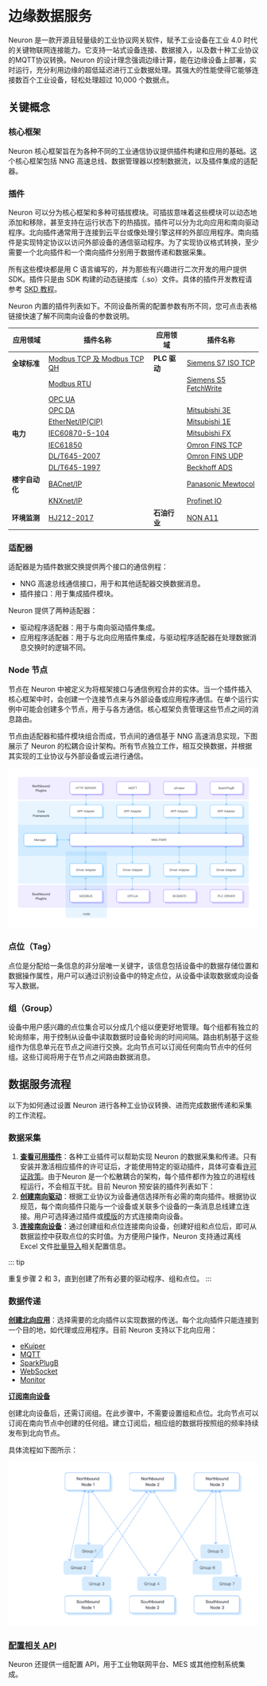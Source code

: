 # 边缘数据服务

Neuron 是一款开源且轻量级的工业协议网关软件，赋予工业设备在工业 4.0 时代的关键物联网连接能力。它支持一站式设备连接、数据接入，以及数十种工业协议的MQTT协议转换。Neuron 的设计理念强调边缘计算，能在边缘设备上部署，实时运行，充分利用边缘的超低延迟进行工业数据处理。其强大的性能使得它能够连接数百个工业设备，轻松处理超过 10,000 个数据点。

## 关键概念

### 核心框架

Neuron 核心框架旨在为各种不同的工业通信协议提供插件构建和应用的基础。这个核心框架包括 NNG 高速总线、数据管理器以控制数据流，以及插件集成的适配器。

### 插件

Neuron 可以分为核心框架和多种可插拔模块。可插拔意味着这些模块可以动态地添加和移除，甚至支持在运行状态下的热插拔。插件可以分为北向应用和南向驱动程序。北向插件通常用于连接到云平台或像处理引擎这样的外部应用程序。南向插件是实现特定协议以访问外部设备的通信驱动程序。为了实现协议格式转换，至少需要一个北向插件和一个南向插件分别用于数据传递和数据采集。

所有这些模块都是用 C 语言编写的，并为那些有兴趣进行二次开发的用户提供 SDK。插件只是由 SDK 构建的动态链接库（.so）文件。具体的插件开发教程请参考 [SKD 教程](../dev-guide/sdk-tutorial/sdk-tutorial.md)。

Neuron 内置的插件列表如下。不同设备所需的配置参数有所不同，您可点击表格链接快速了解不同南向设备的参数说明。

| 应用领域       | 插件名称                                                     | 应用领域     | 插件名称                                                     |
| -------------- | ------------------------------------------------------------ | ------------ | ------------------------------------------------------------ |
| **全球标准**   | [Modbus TCP 及 Modbus TCP QH](./south-devices/modbus-tcp/modbus-tcp.md) | **PLC 驱动** | [Siemens S7 ISO TCP](./south-devices/siemens-s7/s7.md)       |
|                | [Modbus RTU](./south-devices/modbus-rtu/modbus-rtu.md)       |              | [Siemens S5 FetchWrite](./south-devices/siemens-fetchwrite/fetchwrite.md) |
|                | [OPC UA](./south-devices/opc-ua/overview.md)                 |              | <!--Allen-Bradley DF1 with doc to be added-->                |
|                | [OPC DA](./south-devices/opc-da/overview.md)                 |              | [Mitsubishi 3E](./south-devices/mitsubishi-3e/overview.md)   |
|                | [EtherNet/IP(CIP)](./south-devices/ethernet-ip/ethernet-ip.md) |              | [Mitsubishi 1E](./south-devices/mitsubishi-1e/mitsubishi-1e.md) |
| **电力**       | [IEC60870-5-104](./south-devices/iec-104/iec-104.md)         |              | [Mitsubishi FX](./south-devices/mitsubishi-fx/overview.md)   |
|                | [IEC61850](./south-devices/iec61850/overview.md)             |              | [Omron FINS TCP](./south-devices/omron-fins/omron-fins.md)   |
|                | [DL/T645-2007](./south-devices/dlt645-2007/dlt645-2007.md)   |              | [Omron FINS UDP](./south-devices/omron-fins/omron-fins-udp.md) |
|                | [DL/T645-1997](./south-devices/dlt645-1997/dlt645-1997.md)   |              | [Beckhoff ADS](./south-devices/ads/ads.md)                   |
| **楼宇自动化** | [BACnet/IP](./south-devices/bacnet-ip/bacnet-ip.md)          |              | [Panasonic Mewtocol](./south-devices/panasonic-mewtocol/overview.md) |
|                | [KNXnet/IP](./south-devices/knxnet-ip/knxnet-ip.md)          |              | [Profinet IO](./south-devices/profinet/profinet.md)          |
| **环境监测**   | [HJ212-2017](./south-devices/hj212-2017/hj212-2017.md)       | **石油行业** | [NON A11](./south-devices/nona11/nona11.md)                  |

### 适配器

适配器是为插件数据交换提供两个接口的通信例程：

- NNG 高速总线通信接口，用于和其他适配器交换数据消息。
- 插件接口：用于集成插件模块。

Neuron 提供了两种适配器：

- 驱动程序适配器：用于与南向驱动插件集成。
- 应用程序适配器：用于与北向应用插件集成，与驱动程序适配器在处理数据消息交换时的逻辑不同。

### Node 节点

节点在 Neuron 中被定义为将框架接口与通信例程合并的实体。当一个插件插入核心框架中时，会创建一个连接节点来与外部设备或应用程序通信。在单个运行实例中可能会创建多个节点，用于与各方通信。核心框架负责管理这些节点之间的消息路由。

节点由适配器和插件模块组合而成，节点间的通信基于 NNG 高速消息实现，下图展示了 Neuron 的松耦合设计架构。所有节点独立工作，相互交换数据，并根据其实现的工业协议与外部设备或云进行通信。

<img src="./assets/concepts.png" alt="结构" style="zoom:50%;" />

### 点位（Tag）

点位是分配给一条信息的非分层唯一关键字，该信息包括设备中的数据存储位置和数据操作属性，用户可以通过识别设备中的特定点位，从设备中读取数据或向设备写入数据。

### 组（Group）

设备中用户感兴趣的点位集合可以分成几个组以便更好地管理。每个组都有独立的轮询频率，用于控制从设备中读取数据时设备轮询的时间间隔。路由机制基于这些组作为信息单元在节点之间进行交换。北向节点可以订阅任何南向节点中的任何组。这些订阅将用于在节点之间路由数据消息。

## 数据服务流程

以下为如何通过设置 Neuron 进行各种工业协议转换、进而完成数据传递和采集的工作流程。

### 数据采集

1. [**查看可用插件**](../introduction/plugin-list/plugin-list.md)：各种工业插件可以帮助实现 Neuron 的数据采集和传递。只有安装并激活相应插件的许可证后，才能使用特定的驱动插件，具体可查看[许可证政策](../introduction/license/license-policy.md)。由于Neuron 是一个松散耦合的架构，每个插件都作为独立的进程线程运行，不会相互干扰。目前 Neuron 预安装的插件列表如下：
2. [**创建南向驱动**](./south-devices/south-devices.md)：根据工业协议为设备通信选择所有必需的南向插件。根据协议规范，每个南向插件只能与一个设备或关联多个设备的一条消息总线建立连接。用户可选择通过插件或[模版](./templates/templates.md)的方式连接南向设备。
3. [**连接南向设备**](./south-devices/south-devices.md#设置组和点位)：通过创建组和点位连接南向设备，创建好组和点位后，即可从数据监控中获取点位的实时值。为方便用户操作，Neuron 支持通过离线 Excel 文件[批量导入](http://localhost:8080/zh/emqx-ecp/latest/config/import-export.html)相关配置信息。

::: tip

重复步骤 2 和 3，直到创建了所有必要的驱动程序、组和点位。
:::

### 数据传递

[**创建北向应用**](./north-apps/north-apps.md)：选择需要的北向插件以实现数据的传送。每个北向插件只能连接到一个目的地，如代理或应用程序。目前 Neuron 支持以下北向应用：

- [eKuiper](./north-apps/ekuiper/overview.md)
- [MQTT](./north-apps/mqtt/overview.md)
- [SparkPlugB](./north-apps/sparkplugb/ignition.md)
- [WebSocket](./north-apps/websocket/websocket.md)
- [Monitor](./north-apps/monitor/overview.md)

[**订阅南向设备**](./subscription/subscription.md)

创建北向设备后，还需订阅组。在此步骤中，不需要设置组和点位。北向节点可以订阅在南向节点中创建的任何组。建立订阅后，相应组的数据将按照组的频率持续发布到北向节点。

具体流程如下图所示：

![配置步骤](./assets/config.png)



### [配置相关 API](../http-api/http-api.md)

Neuron 还提供一组配置 API，用于工业物联网平台、MES 或其他控制系统集成。

